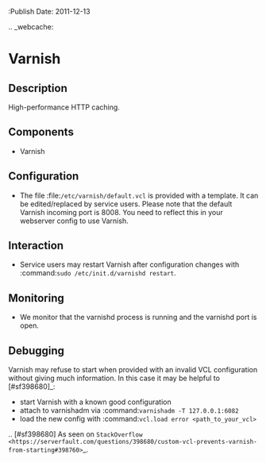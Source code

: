 :Publish Date: 2011-12-13

.. _webcache:

Varnish
=======

Description
-----------

High-performance HTTP caching.

Components
----------

- Varnish

Configuration
-------------

- The file :file:`/etc/varnish/default.vcl` is provided with a template. It can be
  edited/replaced by service users. Please note that the default Varnish
  incoming port is 8008. You need to reflect this in your webserver config to
  use Varnish.

Interaction
-----------

- Service users may restart Varnish after configuration changes with
  :command:`sudo /etc/init.d/varnishd restart`.

Monitoring
----------

- We monitor that the varnishd process is running and the varnishd port is open.

Debugging
---------

Varnish may refuse to start when provided with an invalid VCL configuration
without giving much information. In this case it may be helpful to [#sf398680]_:

* start Varnish with a known good configuration
* attach to varnishadm via :command:`varnishadm -T 127.0.0.1:6082`
* load the new config with :command:`vcl.load error <path_to_your_vcl>`


.. [#sf398680] As seen on `StackOverflow <https://serverfault.com/questions/398680/custom-vcl-prevents-varnish-from-starting#398760>`_.

